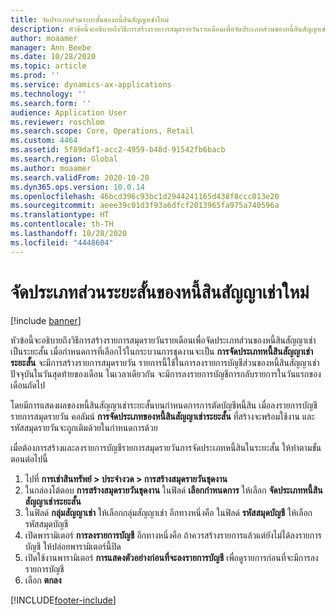 ```yaml
---
title: จัดประเภทส่วนระยะสั้นของหนี้สินสัญญาเช่าใหม่
description: หัวข้อนี้จะอธิบายถึงวิธีการสร้างรายการสมุดรายวันรายเดือนเพื่อจัดประเภทส่วนของหนี้สินสัญญาเช่าเป็นระยะสั้น
author: moaamer
manager: Ann Beebe
ms.date: 10/28/2020
ms.topic: article
ms.prod: ''
ms.service: dynamics-ax-applications
ms.technology: ''
ms.search.form: ''
audience: Application User
ms.reviewer: roschlom
ms.search.scope: Core, Operations, Retail
ms.custom: 4464
ms.assetid: 5f89daf1-acc2-4959-b48d-91542fb6bacb
ms.search.region: Global
ms.author: moaamer
ms.search.validFrom: 2020-10-28
ms.dyn365.ops.version: 10.0.14
ms.openlocfilehash: 46bcd396c93bc1d2944241165d438f8ccc013e20
ms.sourcegitcommit: aeee39c01d3f93a6dfcf2013965fa975a740596a
ms.translationtype: HT
ms.contentlocale: th-TH
ms.lasthandoff: 10/28/2020
ms.locfileid: "4448604"
---
```

# <a name="reclassify-the-short-term-portion-of-lease-liability"></a>จัดประเภทส่วนระยะสั้นของหนี้สินสัญญาเช่าใหม่

[!include [banner](../includes/banner.md)]

หัวข้อนี้จะอธิบายถึงวิธีการสร้างรายการสมุดรายวันรายเดือนเพื่อจัดประเภทส่วนของหนี้สินสัญญาเช่าเป็นระยะสั้น เมื่อกำหนดการที่เลือกไว้ในกระบวนการชุดงานจะเป็น **การจัดประเภทหนี้สินสัญญาเช่าระยะสั้น** จะมีการสร้างรายการสมุดรายวัน รายการนี้ใช้ในการลงรายการบัญชีส่วนของหนี้สินสัญญาเช่าปัจจุบันในวันสุดท้ายของเดือน ในเวลาเดียวกัน จะมีการลงรายการบัญชีการกลับรายการในวันแรกของเดือนถัดไป

โดยมีการแสดงผลของหนี้สินสัญญาเช่าระยะสั้นบนกำหนดการการตัดบัญชีหนี้สิน เมื่อลงรายการบัญชีรายการสมุดรายวัน คอลัมน์ **การจัดประเภทของหนี้สินสัญญาเช่าระยะสั้น** ที่สร้างจะพร้อมใช้งาน และรหัสสมุดรายวันจะถูกเติมด้วยในกำหนดการด้วย

เมื่อต้องการสร้างและลงรายการบัญชีรายการสมุดรายวันการจัดประเภทหนี้สินในระยะสั้น ให้ทำตามขั้นตอนต่อไปนี้

1. ไปที่ **การเช่าสินทรัพย์ \> ประจำงวด \> การสร้างสมุดรายวันชุดงาน**
2. ในกล่องโต้ตอบ **การสร้างสมุดรายวันชุดงาน** ในฟิลด์ **เลือกกำหนดการ** ให้เลือก **จัดประเภทหนี้สินสัญญาเช่าระยะสั้น**
3. ในฟิลด์ **กลุ่มสัญญาเช่า** ให้เลือกกลุ่มสัญญาเช่า อีกทางหนึ่งคือ ในฟิลด์ **รหัสสมุดบัญชี** ให้เลือกรหัสสมุดบัญชี
4. เปิดพารามิเตอร์ **การลงรายการบัญชี** อีกทางหนึ่งคือ ถ้าควรสร้างรายการแล้วแต่ยังไม่ได้ลงรายการบัญชี ให้ปล่อยพารามิเตอร์นี้ปิด
5. เปิดใช้งานพารามิเตอร์ **การแสดงตัวอย่างก่อนที่จะลงรายการบัญชี** เพื่อดูรายการก่อนที่จะมีการลงรายการบัญชี
6. เลือก **ตกลง**


[!INCLUDE[footer-include](../../includes/footer-banner.md)]